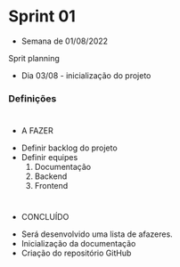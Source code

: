 # Sprint 01
 - Semana de 01/08/2022

 Sprit planning

 * Dia 03/08 - inicialização do projeto

 ### Definições

# ##################
* A FAZER

 - Definir backlog do projeto
 - Definir equipes
    1) Documentação
    2) Backend
    3) Frontend

# ##################
* CONCLUÍDO

- Será desenvolvido uma lista de afazeres. 
- Inicialização da documentação
- Criação do repositório GitHub







